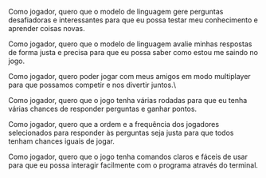 Como jogador, quero que o modelo de linguagem gere perguntas desafiadoras e interessantes para que eu possa testar meu conhecimento e aprender coisas novas.

Como jogador, quero que o modelo de linguagem avalie minhas respostas de forma justa e precisa para que eu possa saber como estou me saindo no jogo.

Como jogador, quero poder jogar com meus amigos em modo multiplayer para que possamos competir e nos divertir juntos.\

Como jogador, quero que o jogo tenha várias rodadas para que eu tenha várias chances de responder perguntas e ganhar pontos.

Como jogador, quero que a ordem e a frequência dos jogadores selecionados para responder às perguntas seja justa para que todos tenham chances iguais de jogar.

Como jogador, quero que o jogo tenha comandos claros e fáceis de usar para que eu possa interagir facilmente com o programa através do terminal.
